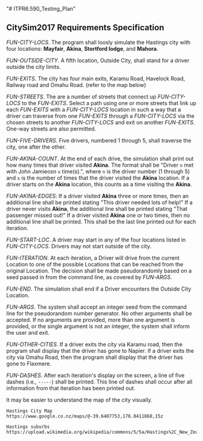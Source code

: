 "# ITPR6.590_Testing_Plan"



## CitySim2017 Requirements Specification

_FUN-CITY-LOCS_. The program shall loosly simulate the Hastings city with four locations: **Mayfair**, **Akina**, **Stortford lodge**, and **Mahora**.

_FUN-OUTSIDE-CITY_. A fifth location, Outside City, shall stand for a driver outside the city limits.

_FUN-EXITS_. The city has four main exits, Karamu Road, Havelock Road, Railway road and Omahu Road. (refer to the map below)

_FUN-STREETS_. The are a number of streets that connect up _FUN-CITY-LOCS_ to the _FUN-EXITS_. Select a path using one or more streets that link up each _FUN-EXITS_ with a _FUN-CITY-LOCS_ location in such a way that a driver can traverse from one _FUN-EXITS_ through a _FUN-CITY-LOCS_ via the chosen streets to another _FUN-CITY-LOCS_ and exit on another _FUN-EXITS_. One-way streets are also permitted.

_FUN-FIVE-DRIVERS_. Five drivers, numbered 1 through 5, shall traverse the city, one after the other.

_FUN-AKINA-COUNT_. At the end of each drive, the simulation shall print out how many times that driver visited **Akina**.  The format shall be "Driver `n` met with John Jamieosn `x` time(s).", where `n` is the driver number (1 through 5) and `x` is the number of times that the driver visited the **Akina** location.  If a driver starts on the **Akina** location, this counts as a time visiting the **Akina**.  

_FUN-AKINA-EDGES_: If a driver visited **Akina** three or more times, then an additional line shall be printed stating "This driver needed lots of help!" If a driver never visits **Akina**, the additional line shall be printed stating "That passenger missed out!"  If a driver visited **Akina** one or two times, then no additional line shall be printed.  This shall be the last line printed out for each iteration.

_FUN-START-LOC_. A driver may start in any of the four locations listed in _FUN-CITY-LOCS_.  Drivers may not start outside of the city.

_FUN-ITERATION_. At each iteration, a Driver will drive from the current Location to one of the possible Locations that can be reached from the original Location.  The decision shall be made pseudorandomly based on a seed passed in from the command line, as covered by _FUN-ARGS_.

_FUN-END_. The simulation shall end if a Driver encounters the Outside City Location.

_FUN-ARGS_. The system shall accept an integer seed from the command line for the pseudorandom number generator.  No other arguments shall be accepted.  If no arguments are provided,  more than one argument is provided, or the single argument is not an integer, the system shall inform the user and exit.

_FUN-OTHER-CITIES_. If a driver exits the city via Karamu road, then the program shall display that the driver has gone to Napier.  If a driver exits the city via Omahu Road, then the program shall display that the driver has gone to Flaxmere.

_FUN-DASHES_. After each iteration's display on the screen, a line of five dashes (i.e., `-----`) shall be printed.  This line of dashes shall occur after all information from that iteration has been printed out.

It may be easier to understand the map of the city visually.

```
Hastings City Map	
https://www.google.co.nz/maps/@-39.6407753,176.8411868,15z

Hastings suburbs
https://upload.wikimedia.org/wikipedia/commons/5/5a/Hastings%2C_New_Zealand_numbered_suburbs_map.png